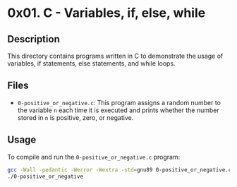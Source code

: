 # 0x01. C - Variables, if, else, while

## Description
This directory contains programs written in C to demonstrate the usage of variables, if statements, else statements, and while loops.

## Files
- `0-positive_or_negative.c`: This program assigns a random number to the variable `n` each time it is executed and prints whether the number stored in `n` is positive, zero, or negative.

## Usage
To compile and run the `0-positive_or_negative.c` program:

```sh
gcc -Wall -pedantic -Werror -Wextra -std=gnu89 0-positive_or_negative.c -o 0-positive_or_negative
./0-positive_or_negative
